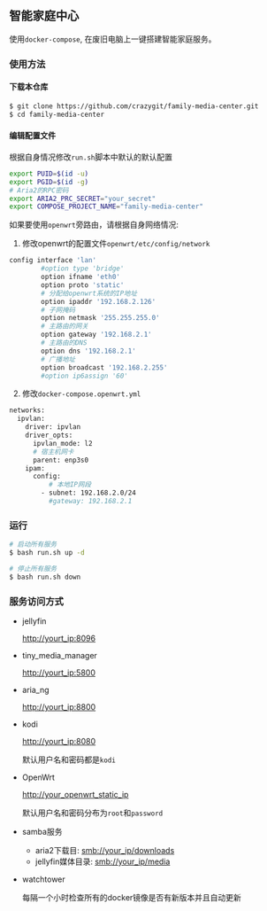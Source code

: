 ## 智能家庭中心

使用`docker-compose`, 在废旧电脑上一键搭建智能家庭服务。

### 使用方法

#### 下载本仓库
```bash
$ git clone https://github.com/crazygit/family-media-center.git
$ cd family-media-center
```

#### 编辑配置文件

根据自身情况修改`run.sh`脚本中默认的默认配置

``` bash
export PUID=$(id -u)
export PGID=$(id -g)
# Aria2的RPC密码
export ARIA2_PRC_SECRET="your_secret"
export COMPOSE_PROJECT_NAME="family-media-center"
```

如果要使用`openwrt`旁路由，请根据自身网络情况:
1. 修改openwrt的配置文件`openwrt/etc/config/network`

```bash
config interface 'lan'
        #option type 'bridge'
        option ifname 'eth0'
        option proto 'static'
        # 分配给openwrt系统的IP地址
        option ipaddr '192.168.2.126'
        # 子网掩码
        option netmask '255.255.255.0'
        # 主路由的网关
        option gateway '192.168.2.1'
        # 主路由的DNS
        option dns '192.168.2.1'
        # 广播地址
        option broadcast '192.168.2.255'
        #option ip6assign '60'
```


2. 修改`docker-compose.openwrt.yml`

```bash
networks:
  ipvlan:
    driver: ipvlan
    driver_opts:
      ipvlan_mode: l2
      # 宿主机网卡
      parent: enp3s0
    ipam:
      config:
          # 本地IP网段
        - subnet: 192.168.2.0/24
          #gateway: 192.168.2.1
```

### 运行

```bash
# 启动所有服务
$ bash run.sh up -d

# 停止所有服务
$ bash run.sh down
```

### 服务访问方式

* jellyfin

  <http://yourt_ip:8096>
* tiny_media_manager

  <http://yourt_ip:5800>
* aria_ng

  <http://yourt_ip:8800>
* kodi

  <http://yourt_ip:8080>

  默认用户名和密码都是`kodi`

* OpenWrt

  <http://your_openwrt_static_ip>

  默认用户名和密码分布为`root`和`password`

* samba服务
   * aria2下载目: <smb://your_ip/downloads>
   * jellyfin媒体目录: <smb://your_ip/media>

* watchtower
  
  每隔一个小时检查所有的docker镜像是否有新版本并且自动更新
